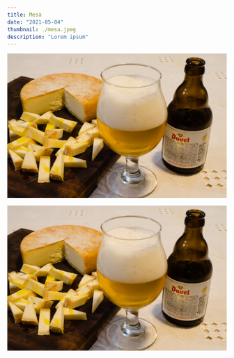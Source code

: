 ```yaml
---
title: Mesa
date: "2021-05-04"
thumbnail: ./mesa.jpeg
description: "Lorem ipsum"
---
```


![Cactus](./mesa.jpeg)

![Cactus](./mesa.jpeg)
